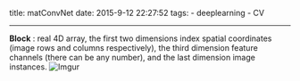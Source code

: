 title: matConvNet
date: 2015-9-12 22:27:52
tags: 
    - deeplearning
    - CV

---
**Block** : real 4D array, the first two dimensions index spatial coordinates (image rows and columns respectively), the third dimension feature channels (there can be any number), and the last dimension image instances.
![Imgur](http://wangfan.net:9000/whfb7cW.png)
<!--more-->
